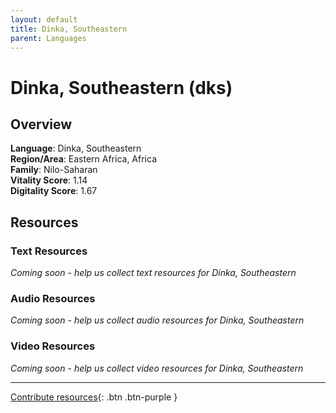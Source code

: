 ```yaml
---
layout: default
title: Dinka, Southeastern
parent: Languages
---
```


# Dinka, Southeastern (dks)

## Overview

**Language**: Dinka, Southeastern  
**Region/Area**: Eastern Africa, Africa  
**Family**: Nilo-Saharan  
**Vitality Score**: 1.14  
**Digitality Score**: 1.67  

## Resources

### Text Resources
*Coming soon - help us collect text resources for Dinka, Southeastern*

### Audio Resources
*Coming soon - help us collect audio resources for Dinka, Southeastern*

### Video Resources
*Coming soon - help us collect video resources for Dinka, Southeastern*

---

[Contribute resources](https://fairtrain.github.io/){: .btn .btn-purple }
